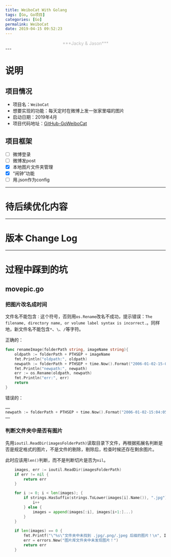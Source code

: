 ```yaml
---
title: WeiboCat With Golang
tags: [Go, Go项目]
categories: [Go]
permalink: WeiboCat
date: 2019-04-15 09:52:23
---
```

<center> <font color="#bababa">***Jacky & Jason***</font><br/> </center>
<!--more-->
---

# 说明  
## 项目情况  

* 项目名：`WeiboCat`
* 想要实现的功能：每天定时在微博上发一张家里喵的图片
* 启动日期：2019年4月
* 项目代码地址：[GitHub-GoWeiboCat](https://github.com/reitake/GoWeiboCat)

## 项目框架  

- [ ] 微博登录  
- [ ] 微博发post
- [x] 本地图片文件夹管理
- [x] “闹钟”功能
- [ ] 用.json作为config

---

# 待后续优化内容  

---

# 版本 Change Log  

---

# 过程中踩到的坑

## movepic.go  
### 把图片改名成时间  

文件名不能包含`：`这个符号，否则用`os.Rename`改名不成功，提示错误：`The filename, directory name, or volume label syntax is incorrect.`。同样地，新文件名不能包含`*`、`\`、`/`等字符。  

正确的：  

```go
func renameImage(folderPath string, imageName string){
    oldpath := folderPath + PTHSEP + imageName
    fmt.Println("oldpath:", oldpath)
    newpath := folderPath + PTHSEP + time.Now().Format("2006-01-02-15-04-05") + ".png"
    fmt.Println("newpath:", newpath)
    err := os.Rename(oldpath, newpath)
    fmt.Println("err:", err)
    return
}
```

错误的：  

```go
……
newpath := folderPath + PTHSEP + time.Now().Format("2006-01-02-15:04:05") + ".png"
……
```

### 判断文件夹中是否有图片  
先用`ioutil.ReadDir(imagesFolderPath)`读取目录下文件，再根据拓展名判断是否是规定格式的图片，不是文件的剔除，剔除后，检查时候还存在剩余图片。  

此时应该用`len()`判断，而不是判断切片是否为`nil`。  

```go
    images, err := ioutil.ReadDir(imagesFolderPath)
    if err != nil {
        return err
    }

    for i := 0; i < len(images); {
        if strings.HasSuffix(strings.ToLower(images[i].Name()), ".jpg") || strings.HasSuffix(strings.ToLower(images[i].Name()), ".png") || strings.HasSuffix(strings.ToLower(images[i].Name()), ".jpeg") {
            i++
        } else {
            images = append(images[:i], images[i+1:]...)
        }
    }
    
    if len(images) == 0 {
        fmt.Printf("\"%s\"文件夹中未找到 .jpg/.png/.jpeg 后缀的图片！\n", IMAGESFOLDER)
        err = errors.New("图片库文件夹中未发现图片！")
        return err
    }
```